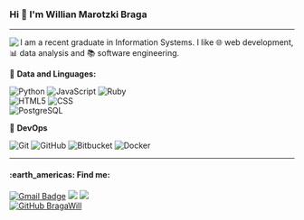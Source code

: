 ### Hi 👋 I'm Willian Marotzki Braga
<hr>
<img align='left' src="https://media.giphy.com/media/13HgwGsXF0aiGY/giphy.gif">

I am a recent graduate in Information Systems. 
I like :globe_with_meridians: web development, :bar_chart: data analysis and :books: software engineering.
<br>

🔭 **Data and Linguages:**
  
  ![Python](https://img.shields.io/badge/Python-333333?style=flat&logo=python)
  ![JavaScript](https://img.shields.io/badge/-JavaScript-333333?style=flat&logo=javascript)
  ![Ruby](https://img.shields.io/badge/Ruby-333333?style=flat&logo=ruby&logoColor=red)
  <br>
  ![HTML5](https://img.shields.io/badge/-HTML5-333333?style=flat&logo=HTML5)
  ![CSS](https://img.shields.io/badge/-CSS-333333?style=flat&logo=CSS3&logoColor=1572B6)
  <br>
  ![PostgreSQL](https://img.shields.io/badge/-PostgreSQL-333333?style=flat&logo=postgresql&logoColor=white)
  
  
:construction: **DevOps**

  ![Git](https://img.shields.io/badge/-Git-333333?style=flat&logo=git)
  ![GitHub](https://img.shields.io/badge/-GitHub-333333?style=flat&logo=github)
  ![Bitbucket](https://img.shields.io/badge/-Bitbucket-333333?style=flat&logo=bitbucket)
  ![Docker](https://img.shields.io/badge/-Docker-333333?style=flat&logo=docker)
<hr>

<h4>:earth_americas: Find me:</h4>

[![Gmail Badge](https://img.shields.io/badge/-marotzk@gmail.com-333333?style=for-the-badge&logo=Gmail&logoColor=red&link=mailto:marotzk@gmail.com)](mailto:marotzk@gmail.com)
[<img src="https://img.shields.io/badge/twitter-%231DA1F2.svg?&style=for-the-badge&logo=twitter&logoColor=white" />](https://twitter.com/braga_willtzk) 
[<img src="https://img.shields.io/badge/linkedin-%230077B5.svg?&style=for-the-badge&logo=linkedin&logoColor=white" />](https://www.linkedin.com/in/marotzk/)
<br>
[![GitHub BragaWill]( https://img.shields.io/github/followers/BragaWill?label=follow&style=social)](https://github.com/bragawill)

